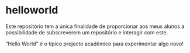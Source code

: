 # helloworld

Este repositório tem a única finalidade de proporcionar aos meus alunos a possibilidade de subscreverem um repositório e interagir com este.

"Hello World" é o típico projecto académico para experimentar algo novo!

